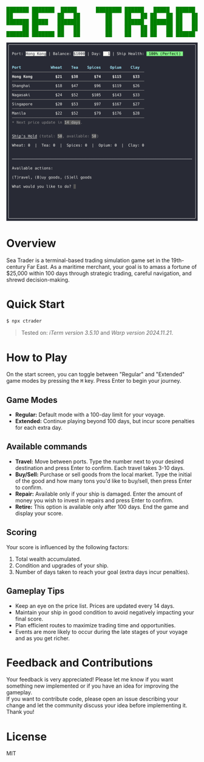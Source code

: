 <pre style="color:green;background:transparent">
███████ ███████  █████      ████████ ██████   █████  ██████  ███████ ██████  
██      ██      ██   ██        ██    ██   ██ ██   ██ ██   ██ ██      ██   ██ 
███████ █████   ███████        ██    ██████  ███████ ██   ██ █████   ██████  
     ██ ██      ██   ██        ██    ██   ██ ██   ██ ██   ██ ██      ██   ██ 
███████ ███████ ██   ██        ██    ██   ██ ██   ██ ██████  ███████ ██   ██ 
</pre>

<img src="./screenshot.png" alt="Screenshot of the game in Warp terminal" />

# Overview
Sea Trader is a terminal-based trading simulation game set in the 19th-century Far East. As a maritime merchant, your goal is to amass a fortune of $25,000 within 100 days through strategic 
trading, careful navigation, and shrewd decision-making.

# Quick Start
```bash
$ npx ctrader
```

> Tested on: *iTerm version 3.5.10* and *Warp version 2024.11.21*.

# How to Play
On the start screen, you can toggle between "Regular" and "Extended" game modes by pressing the `M` key. Press Enter to begin your journey.

## Game Modes
- **Regular:** Default mode with a 100-day limit for your voyage.
- **Extended:** Continue playing beyond 100 days, but incur score penalties for each extra day.

## Available commands
- **Travel:** Move between ports. Type the number next to your desired destination and press Enter to confirm. Each travel takes 3-10 days.
- **Buy/Sell:** Purchase or sell goods from the local market. Type the initial of the good and how many tons you'd like to buy/sell, then press Enter to confirm.
- **Repair:** Available only if your ship is damaged. Enter the amount of money you wish to invest in repairs and press Enter to confirm.
- **Retire:** This option is available only after 100 days. End the game and display your score.

## Scoring
Your score is influenced by the following factors:  
1. Total wealth accumulated.
1. Condition and upgrades of your ship.
1. Number of days taken to reach your goal (extra days incur penalties).

## Gameplay Tips
- Keep an eye on the price list. Prices are updated every 14 days.
- Maintain your ship in good condition to avoid negatively impacting your final score.
- Plan efficient routes to maximize trading time and opportunities.
- Events are more likely to occur during the late stages of your voyage and as you get richer.

# Feedback and Contributions
Your feedback is very appreciated! Please let me know if you want something new implemented or if you have an idea for improving the gameplay.  
If you want to contribute code, please open an issue describing your change and let the community discuss your idea before implementing it. Thank you!

# License
MIT
